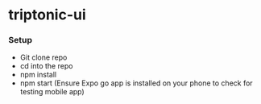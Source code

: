 # triptonic-ui

### Setup

- Git clone repo
- cd into the repo
- npm install
- npm start
(Ensure Expo go app is installed on your phone to check for testing mobile app)

